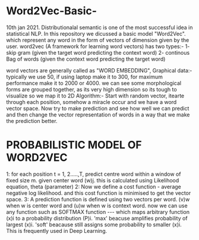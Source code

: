 # Word2Vec-Basic-
10th jan 2021. 
Distributionalal semantic is one of the most successful idea in statistical NLP. In this repository we dicussed a basic model "Word2Vec". which represent any word in the form of vectors of dimension given by the user.
word2vec (A framework for learning word vectors) has two types:- 
1- skip gram  (given the target word predicting the context word)
2- continous Bag of words (given the context word predicting the target word)

word vectors are generally called as "WORD EMBEDDING", Graphical data:- typically we use 50, if using laptop make it to 300, for maximum performance make it to 2000 or 4000.
we can see some morphological forms are grouped together, as its very high dimension so its tough to visualize so we map it to 2D 
Algorithm:-
Start with random vector, itearte through each position, somehow a miracle occur and we have a word vector space. Now try to make prediction and see how well we can predict and then change the vector representation of words in a way that we make the prediction better.

# PROBABILISTIC MODEL OF WORD2VEC
1: for each position t = 1, 2.....,T, predict centre word within a window of fixed size m. given center word (w)j.     this is calculated using Likelihood equation, theta (parameter)
2: Now we define a cost function - average negative log likelihood. and this cost function is minimised to get the vector space.
3: A prediction function is defined using two vectors per word. (v)w when w is center word and (u)w  when w is context word. 
now we can use any function such as SOFTMAX function --- which maps arbitrary function (x)i to a probability distribution (P)i. 'max' beacuse amplifies probability of largest (x)i.  'soft' beacause still assigns some probability to smaller (x)i. This is frequently used in Deep Learning. 

